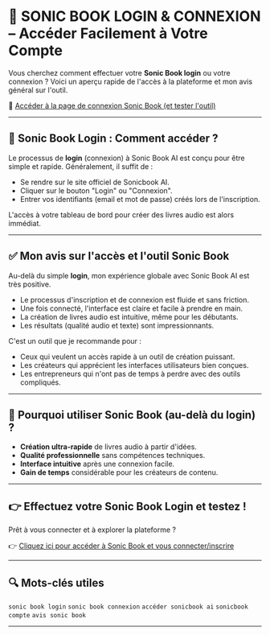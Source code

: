 # 🔑 SONIC BOOK LOGIN & CONNEXION – Accéder Facilement à Votre Compte

Vous cherchez comment effectuer votre **Sonic Book login** ou votre connexion ?
Voici un aperçu rapide de l'accès à la plateforme et mon avis général sur l'outil.

🔗 [Accéder à la page de connexion Sonic Book (et tester l'outil)](https://www.sonicbook.ai/startnow-fr?sa=sa12c9222eebd67031a1b239ab6d3c8f95)

---

## 🧠 Sonic Book Login : Comment accéder ?

Le processus de **login** (connexion) à Sonic Book AI est conçu pour être simple et rapide. Généralement, il suffit de :
- Se rendre sur le site officiel de Sonicbook AI.
- Cliquer sur le bouton "Login" ou "Connexion".
- Entrer vos identifiants (email et mot de passe) créés lors de l'inscription.

L'accès à votre tableau de bord pour créer des livres audio est alors immédiat.

---

## ✅ Mon avis sur l'accès et l'outil Sonic Book

Au-delà du simple **login**, mon expérience globale avec Sonic Book AI est très positive.

- Le processus d'inscription et de connexion est fluide et sans friction.
- Une fois connecté, l'interface est claire et facile à prendre en main.
- La création de livres audio est intuitive, même pour les débutants.
- Les résultats (qualité audio et texte) sont impressionnants.

C'est un outil que je recommande pour :
- Ceux qui veulent un accès rapide à un outil de création puissant.
- Les créateurs qui apprécient les interfaces utilisateurs bien conçues.
- Les entrepreneurs qui n'ont pas de temps à perdre avec des outils compliqués.

---

## 🎯 Pourquoi utiliser Sonic Book (au-delà du login) ?

- **Création ultra-rapide** de livres audio à partir d'idées.
- **Qualité professionnelle** sans compétences techniques.
- **Interface intuitive** après une connexion facile.
- **Gain de temps** considérable pour les créateurs de contenu.

---

## 👉 Effectuez votre Sonic Book Login et testez !

Prêt à vous connecter et à explorer la plateforme ?

👉 [Cliquez ici pour accéder à Sonic Book et vous connecter/inscrire](https://www.sonicbook.ai/startnow-fr?sa=sa12c9222eebd67031a1b239ab6d3c8f95)

---

## 🔍 Mots-clés utiles

`sonic book login`
`sonic book connexion`
`accéder sonicbook ai`
`sonicbook compte`
`avis sonic book`

---